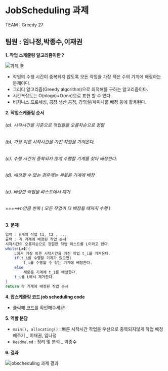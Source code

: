 # JobScheduling 과제 

TEAM : Greedy 27 

팀원 : 임나정,박종수,이재권
---
**1. 작업 스케줄링 알고리즘이란 ?**

![과제 결](https://user-images.githubusercontent.com/80773617/114479426-7b442880-9c3b-11eb-9133-c859a85ca52f.PNG)

* 작업의 수행 시간이 중복되지 않도록 모든 작업을 가장 적은 수의 기계에 배정하는 문제이다.
* 그리디 알고리즘(Greedy algorithm)으로 최적해를 구하는 알고리즘이다.
* 시간복잡도는 O(nlogn)+O(mn)으로 표현 할 수 있다.  
* 비지니스 프로세싱, 공장 생산 공정, 강의실/세미나룸 배정 등에 활용된다.

**2. 작업스케줄링 순서**
###### (a). 시작시간을 기준으로 작업들을 오름차순으로 정렬
###### (b). 가장 이른 시작시간을 가진 작업을 가져온다.
###### (c). 수행 시간이 중복되지 않게 수행할 기계를 찾아 배정한다.
###### (d). 배정할 수 없는 경우애는 새로운 기계에 배정
###### (e). 배정한 작업을 리스트에서 제거
###### =====>n만큼 반복 ( 모든 작업이 다 배정될 때까지 수행 )


**3. 문제**
```java
입력 : n개의 작업 t1, t2 , .., 
출력 : 각 기계에 배정된 작업 순서
시작시간의 오름차순으로 정렬한 작업 리스트를 L이라고 한다.
while(L≠Φ){
	L에서 가장 이른 시작시간을 가진 작업 t_i를 가져온다.
	if(t_i를 수행할 기계가 있으면)
		t_i를 수행할 수 있는 기게에 배정한다.
	else
		새로운 기계에 t_i를 배정한다.
	t_i를 L에서 제거한다.
}
return 각 기계에 배정된 작업 순서 
```

**4. 잡스케줄링 코드 job scheduling code**

* 클릭해 [코드]를 확인해주세요!



**5. 역할 분담**
* `main(), allocating()` : 빠른 시작시간 작업을 우선으로 중복되지않게 작업 배정해주기 _ 이재권, 임나정
* `Readme.md` : 정리 및 분석 _ 박종수


**6. 결과**


![jobscheduling 과제 결과](https://user-images.githubusercontent.com/80773617/114476462-387f5200-9c35-11eb-8998-966e38007a65.png)

[코드]: https://github.com/dlask913/Greedy27/blob/main/Job_Scheduling/src/JobSch_2.java

